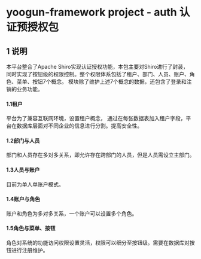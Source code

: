 # yoogun-framework project - auth 认证预授权包

## 1 说明
本平台整合了Apache Shiro实现认证授权功能，本包主要对Shiro进行了封装，
同时实现了按钮级的权限控制。整个权限体系包括了租户、部门、人员、账户、角色、菜单、按钮7个概念。
模块除了维护上述7个概念的数据，还包含了登录和注销的业务功能。
#### 1.1租户
平台为了兼容互联网环境，设置租户概念，
通过在每张数据表加入租户字段，平台在数据库层面对不同企业的信息进行分割。提高安全性。
#### 1.2部门与人员
部门和人员存在多对多关系，即允许存在跨部门的人员，但是人员需设立主部门。
#### 1.3人员与账户
目前为单人单账户模式。
#### 1.4账户与角色
账户和角色为多对多关系，一个账户可以设置多个角色。
#### 1.5角色与菜单、按钮
角色对系统的功能访问权限设置灵活，权限可以细分至按钮级。需要在数据库对按钮进行注册维护。